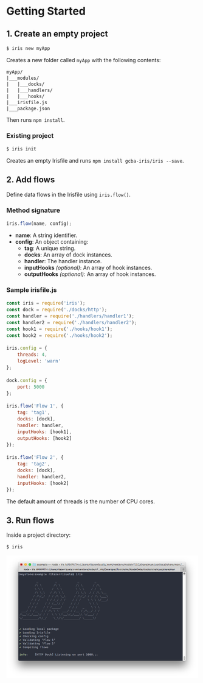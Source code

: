 # Getting Started

## 1. Create an empty project

```bash
$ iris new myApp
```

Creates a new folder called `myApp` with the following contents:

```
myApp/
|___modules/
|   |___docks/
|   |___handlers/
|   |___hooks/
|___irisfile.js
|___package.json
```
Then runs `npm install`.

### Existing project

```bash
$ iris init
```

Creates an empty Irisfile and runs `npm install gcba-iris/iris --save`.

## 2. Add flows

Define data flows in the Irisfile using `iris.flow()`.

### Method signature

```javascript
iris.flow(name, config);
```
- **name**: A string identifier.
- **config**: An object containing:
  - **tag**: A unique string.
  - **docks**: An array of dock instances.
  - **handler**: The handler instance.
  - **inputHooks** *(optional)*:  An array of hook instances.
  - **outputHooks** *(optional)*: An array of hook instances.

### Sample irisfile.js

```javascript
const iris = require('iris');
const dock = require('./docks/http');
const handler = require('./handlers/handler1');
const handler2 = require('./handlers/handler2');
const hook1 = require('./hooks/hook1');
const hook2 = require('./hooks/hook2');

iris.config = {
    threads: 4,
    logLevel: 'warn'
};

dock.config = {
    port: 5000
};

iris.flow('Flow 1', {
    tag: 'tag1',
    docks: [dock],
    handler: handler,
    inputHooks: [hook1],
    outputHooks: [hook2]
});

iris.flow('Flow 2', {
    tag: 'tag2',
    docks: [dock],
    handler: handler2,
    inputHooks: [hook2]
});
```

The default amount of threads is the number of CPU cores.

## 3. Run flows

Inside a project directory:

```bash
$ iris
```
![Iris screenshot](https://github.com/gcba-iris/iris/raw/master/assets/img/running.png)